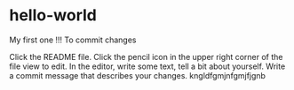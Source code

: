 # hello-world
My first one !!!
To commit changes

Click the README file.
Click the pencil icon in the upper right corner of the file view to edit.
In the editor, write some text, tell a bit about yourself.
Write a commit message that describes your changes.
kngldfgmjnfgmjfjgnb
